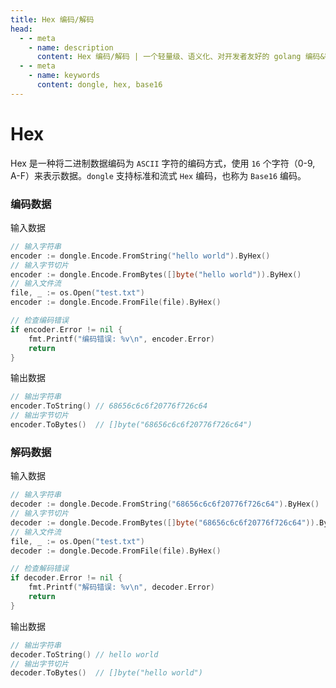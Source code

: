 ```yaml
---
title: Hex 编码/解码
head:
  - - meta
    - name: description
      content: Hex 编码/解码 | 一个轻量级、语义化、对开发者友好的 golang 编码&密码库
  - - meta
    - name: keywords
      content: dongle, hex, base16
---
```


# Hex

Hex 是一种将二进制数据编码为 `ASCII` 字符的编码方式，使用 `16` 个字符（0-9, A-F）来表示数据。`dongle` 支持标准和流式 `Hex` 编码，也称为 `Base16` 编码。

### 编码数据
输入数据

```go
// 输入字符串
encoder := dongle.Encode.FromString("hello world").ByHex()
// 输入字节切片
encoder := dongle.Encode.FromBytes([]byte("hello world")).ByHex()
// 输入文件流
file, _ := os.Open("test.txt")
encoder := dongle.Encode.FromFile(file).ByHex()

// 检查编码错误
if encoder.Error != nil {
	fmt.Printf("编码错误: %v\n", encoder.Error)
	return
}
```

输出数据

```go
// 输出字符串
encoder.ToString() // 68656c6c6f20776f726c64
// 输出字节切片
encoder.ToBytes()  // []byte("68656c6c6f20776f726c64")
```

### 解码数据
输入数据

```go
// 输入字符串
decoder := dongle.Decode.FromString("68656c6c6f20776f726c64").ByHex()
// 输入字节切片
decoder := dongle.Decode.FromBytes([]byte("68656c6c6f20776f726c64")).ByHex()
// 输入文件流
file, _ := os.Open("test.txt")
decoder := dongle.Decode.FromFile(file).ByHex()

// 检查解码错误
if decoder.Error != nil {
	fmt.Printf("解码错误: %v\n", decoder.Error)
	return
}
```

输出数据

```go
// 输出字符串
decoder.ToString() // hello world
// 输出字节切片
decoder.ToBytes()  // []byte("hello world")
```


